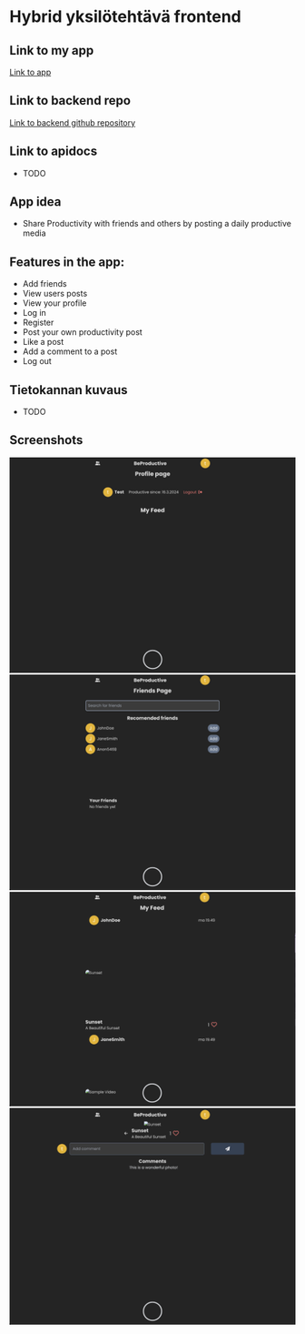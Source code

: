 # Hybrid yksilötehtävä frontend

## Link to my app
[Link to app](https://users.metropolia.fi/~veetiso/vuosi3/hybrid/react-2/)

## Link to backend repo
[Link to backend github repository](https://github.com/Vege25/hybrid-servers)

## Link to apidocs
- TODO

## App idea
- Share Productivity with friends and others by posting a daily productive media
## Features in the app:
- Add friends
- View users posts
- View your profile
- Log in
- Register
- Post your own productivity post
- Like a post
- Add a comment to a post
- Log out

## Tietokannan kuvaus
- TODO
## Screenshots
![ss1](screenshots/ss1.png)
![ss2](screenshots/ss2.png)
![ss3](screenshots/ss3.png)
![ss4](screenshots/ss4.png)
